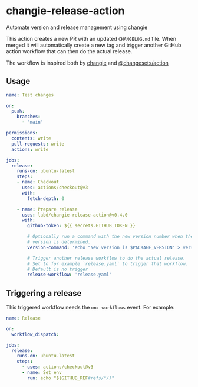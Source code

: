 # changie-release-action
Automate version and release management using [changie](https://github.com/miniscruff/changie)

This action creates a new PR with an updated `CHANGELOG.md` file. When merged it
will automatically create a new tag and trigger another GitHub action workflow
that can then do the actual release.

The workflow is inspired both by [changie](https://github.com/miniscruff/changie)
and [@changesets/action](https://github.com/changesets/action)

## Usage

```yaml
name: Test changes

on:
  push:
    branches:
      - 'main'

permissions:
  contents: write
  pull-requests: write
  actions: write

jobs:
  release:
    runs-on: ubuntu-latest
    steps:
    - name: Checkout
      uses: actions/checkout@v3
      with:
        fetch-depth: 0

    - name: Prepare release
      uses: labd/changie-release-action@v0.4.0
      with:
        github-token: ${{ secrets.GITHUB_TOKEN }}

        # Optionally run a command with the new version number when the new
        # version is determined.
        version-command: 'echo "New version is $PACKAGE_VERSION" > version.txt'

        # Trigger another release workflow to do the actual release.
        # Set to for example `release.yaml` to trigger that workflow.
        # Default is no trigger
        release-workflow: 'release.yaml'
```

## Triggering a release

This triggered workflow needs the `on: workflows` event. For example:

```yaml
name: Release

on:
  workflow_dispatch:

jobs:
  release:
    runs-on: ubuntu-latest
    steps:
      - uses: actions/checkout@v3
      - name: Set env
        run: echo "${GITHUB_REF#refs/*/}"
```
